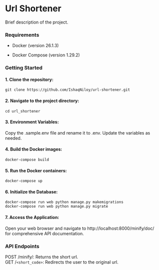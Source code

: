 # Url Shortener

Brief description of the project.

### Requirements
- Docker (version 26.1.3)

- Docker Compose (version 1.29.2)

### Getting Started
#### 1. Clone the repository:
```
git clone https://github.com/IshaqNiloy/url-shortener.git
```

#### 2. Navigate to the project directory:
```
cd url_shortener
```

#### 3. Environment Variables:
Copy the .sample.env file and rename it to .env. Update the variables as needed.

#### 4. Build the Docker images:
```
docker-compose build
```

#### 5. Run the Docker containers:
```
docker-compose up
```

#### 6. Initialize the Database:
```
docker-compose run web python manage.py makemigrations
docker-compose run web python manage.py migrate
```

#### 7. Access the Application:
Open your web browser and navigate to http://localhost:8000/minify/doc/ for comprehensive API documentation.

### API Endpoints
POST /minify/: Returns the short url.  
GET /`<short_code>`: Redirects the user to the original url.
